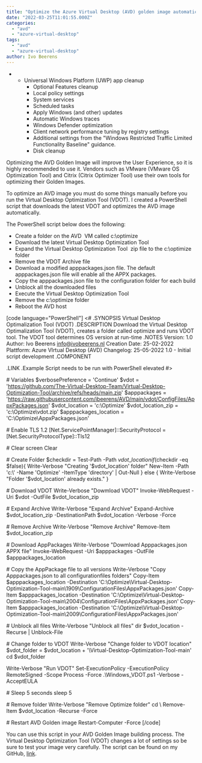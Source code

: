 ```yaml
---
title: "Optimize the Azure Virtual Desktop (AVD) golden image automatically"
date: "2022-03-25T11:01:55.000Z"
categories: 
  - "avd"
  - "azure-virtual-desktop"
tags: 
  - "avd"
  - "azure-virtual-desktop"
author: Ivo Beerens
---
```


- - Universal Windows Platform (UWP) app cleanup
    - Optional Features cleanup
    - Local policy settings
    - System services
    - Scheduled tasks
    - Apply Windows (and other) updates
    - Automatic Windows traces
    - Windows Defender optimization
    - Client network performance tuning by registry settings
    - Additional settings from the "Windows Restricted Traffic Limited Functionality Baseline" guidance.
    - Disk cleanup

Optimizing the AVD Golden Image will improve the User Experience, so it is highly recommended to use it. Vendors such as VMware (VMware OS Optimization Tool) and Citrix (Citrix Optimizer Tool) use their own tools for optimizing their Golden Images.

To optimize an AVD image you must do some things manually before you run the Virtual Desktop Optimization Tool (VDOT). I created a PowerShell script that downloads the latest VDOT and optimizes the AVD image automatically.

The PowerShell script below does the following:

- Create a folder on the AVD  VM called c:\\optimize
- Download the latest Virtual Desktop Optimization Tool
- Expand the Virtual Desktop Optimization Tool  zip file to the c:\\optimize folder
- Remove the VDOT Archive file
- Download a modified apppackages.json file. The default apppackages.json file will enable all the APPX packages.
- Copy the apppackages.json file to the configuration folder for each build
- Unblock all the downloaded files
- Execute the Virtual Desktop Optimization Tool
- Remove the c:\\optimize folder
- Reboot the AVD host

\[code language="PowerShell"\] <# .SYNOPSIS Virtual Desktop Optimalization Tool (VDOT) .DESCRIPTION Download the Virtual Desktop Optimalization Tool (VDOT), creates a folder called optimize and runs VDOT tool. The VDOT tool determines OS version at run-time .NOTES Version: 1.0 Author: Ivo Beerens info@ivobeerens.nl Creation Date: 25-02-2022 Plattform: Azure VIrtual Desktop (AVD) Changelog: 25-05-2022 1.0 - Initial script development .COMPONENT

.LINK .Example Script needs to be run with PowerShell elevated #>

\# Variables $verbosePreference = 'Continue' $vdot = 'https://github.com/The-Virtual-Desktop-Team/Virtual-Desktop-Optimization-Tool/archive/refs/heads/main.zip' $apppackages = 'https://raw.githubusercontent.com/ibeerens/AVD/main/vdot/ConfigFiles/AppxPackages.json' $vdot\_location = 'c:\\Optimize' $vdot\_location\_zip = 'c:\\Optimize\\vdot.zip' $apppackages\_location = 'C:\\Optimize\\AppxPackages.json'

\# Enable TLS 1.2 \[Net.ServicePointManager\]::SecurityProtocol = \[Net.SecurityProtocolType\]::Tls12

\# Clear screen Clear

\# Create Folder $checkdir = Test-Path -Path $vdot\_location if ($checkdir -eq $false){ Write-Verbose "Creating '$vdot\_location' folder" New-Item -Path 'c:\\' -Name 'Optimize' -ItemType 'directory' | Out-Null } else { Write-Verbose "Folder '$vdot\_location' already exists." }

\# Download VDOT Write-Verbose "Dowmload VDOT" Invoke-WebRequest -Uri $vdot -OutFile $vdot\_location\_zip

\# Expand Archive Write-Verbose "Expand Archive" Expand-Archive $vdot\_location\_zip -DestinationPath $vdot\_location -Verbose -Force

\# Remove Archive Write-Verbose "Remove Archive" Remove-Item $vdot\_location\_zip

\# Download AppPackages Write-Verbose "Dowmload Apppackages.json APPX file" Invoke-WebRequest -Uri $apppackages -OutFile $apppackages\_location

\# Copy the AppPackage file to all versions Write-Verbose "Copy Apppackages.json to all configurationfiles folders" Copy-Item $apppackages\_location -Destination 'C:\\Optimize\\Virtual-Desktop-Optimization-Tool-main\\1909\\ConfigurationFiles\\AppxPackages.json' Copy-Item $apppackages\_location -Destination 'C:\\Optimize\\Virtual-Desktop-Optimization-Tool-main\\2004\\ConfigurationFiles\\AppxPackages.json' Copy-Item $apppackages\_location -Destination 'C:\\Optimize\\Virtual-Desktop-Optimization-Tool-main\\2009\\ConfigurationFiles\\AppxPackages.json'

\# Unblock all files Write-Verbose "Unblock all files" dir $vdot\_location -Recurse | Unblock-File

\# Change folder to VDOT Write-Verbose "Change folder to VDOT location" $vdot\_folder = $vdot\_location + '\\Virtual-Desktop-Optimization-Tool-main' cd $vdot\_folder

Write-Verbose "Run VDOT" Set-ExecutionPolicy -ExecutionPolicy RemoteSigned -Scope Process -Force .\\Windows\_VDOT.ps1 -Verbose -AcceptEULA

\# Sleep 5 seconds sleep 5

\# Remove folder Write-Verbose "Remove Optimize folder" cd \\ Remove-Item $vdot\_location -Recurse -Force

\# Restart AVD Golden image Restart-Computer -Force \[/code\]

You can use this script in your AVD Golden Image building process. The Virtual Desktop Optimization Tool (VDOT) changes a lot of settings so be sure to test your image very carefully. The script can be found on my GitHub, [link](https://github.com/ibeerens/AVD/tree/main/vdot).



